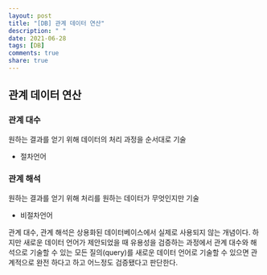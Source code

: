 ```yaml
---
layout: post
title: "[DB] 관계 데이터 연산"
description: " "
date: 2021-06-28
tags: [DB]
comments: true
share: true
---
```


## 관계 데이터 연산

### 관계 대수

원하는 결과를 얻기 위해 데이터의 처리 과정을 순서대로 기술

- 절차언어

### 관계 해석

원하는 결과를 얻기 위해 처리를 원하는 데이터가 무엇인지만 기술

- 비절차언어

관계 대수, 관계 해석은 상용화된 데이터베이스에서 실제로 사용되지 않는 개념이다. 하지만 새로운 데이터 언어가 제안되었을 때 유용성을 검증하는 과정에서 관계 대수와 해석으로 기술할 수 있는 모든 질의(query)를 새로운 데이터 언어로 기술할 수 있으면 관계적으로 완전 하다고 하고 어느정도 검증됐다고 판단한다.
